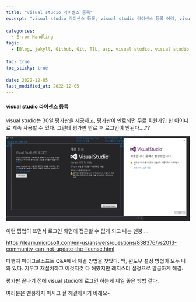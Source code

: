 ```yaml
---
title: "visual studio 라이센스 등록"
excerpt: "visual studio 라이센스 등록, visual studio 라이센스 등록 에러, visual studio 로그인 오류, visual studio 라이센스, 비쥬얼 스튜이오 로그인 에러, 비쥬얼 스튜디오 라이센스 등록 에러"

categories:
  - Error Handling
tags:
  - [Blog, jekyll, Github, Git, TIL, asp, visual studio, visual studio 인증, visual studio 라이센스 등록]

toc: true
toc_sticky: true
 
date: 2022-12-05
last_modified_at: 2022-12-05
---
```

#### visual studio 라이센스 등록

visual studio는 30일 평가판을 제공하고, 평가판이 만료되면 무료 회원가입 한 아이디로 계속 사용할 수 있다.
그런데 평가판 만료 후 로그인이 안된다....??

![vserr1](/assets/images/vserr1.jpeg)

이런 팝업이 뜨면서 로그인 화면에 접근할 수 없게 되고
나는 멘붕....

https://learn.microsoft.com/en-us/answers/questions/838376/vs2013-community-can-not-update-the-license.html

다행히 마이크로소프트 Q&A에서 해결 방법을 찾았다.
맥, 윈도우 설정 방법이 모두 나와 있다. 지우고 재설치하고 이것저것 다 해봤지만 레지스터 설정으로 깔금하게 해결.

평가판 끝나기 전에 visual studio에 로그인 하는게 제일 좋은 방법 같다.

여러분은 멘붕하지 마시고 잘 해결하시기 바래요~
